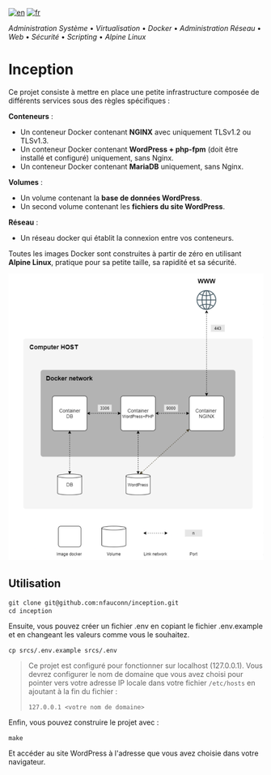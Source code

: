 [![en](https://img.shields.io/badge/lang-en-pink.svg)](https://github.com/nfauconn/inception/blob/master/README.md)
[![fr](https://img.shields.io/badge/lang-fr-purple.svg)](https://github.com/nfauconn/inception/blob/master/README.fr.md)

*Administration Système* • *Virtualisation* • *Docker* • *Administration Réseau* • *Web* • *Sécurité* • *Scripting* • *Alpine Linux*

# Inception

Ce projet consiste à mettre en place une petite infrastructure composée de différents services sous des règles spécifiques :

**Conteneurs** :
- Un conteneur Docker contenant **NGINX** avec uniquement TLSv1.2 ou TLSv1.3.
- Un conteneur Docker contenant **WordPress + php-fpm** (doit être installé et configuré) uniquement, sans Nginx.
- Un conteneur Docker contenant **MariaDB** uniquement, sans Nginx.

**Volumes** :
- Un volume contenant la **base de données WordPress**.
- Un second volume contenant les **fichiers du site WordPress**.

**Réseau** :
- Un réseau docker qui établit la connexion entre vos conteneurs.

Toutes les images Docker sont construites à partir de zéro en utilisant **Alpine Linux**, pratique pour sa petite taille, sa rapidité et sa sécurité.

![](./.img/diagram.png)

## Utilisation

```shell
git clone git@github.com:nfauconn/inception.git
cd inception
```

Ensuite, vous pouvez créer un fichier .env en copiant le fichier .env.example et en changeant les valeurs comme vous le souhaitez.
```
cp srcs/.env.example srcs/.env
```

> Ce projet est configuré pour fonctionner sur localhost (127.0.0.1). Vous devrez configurer le nom de domaine que vous avez choisi pour pointer vers votre adresse IP locale dans votre fichier `/etc/hosts` en ajoutant à la fin du fichier :
> ```
> 127.0.0.1 <votre nom de domaine>
> ```

Enfin, vous pouvez construire le projet avec :

```shell
make
```

Et accéder au site WordPress à l'adresse que vous avez choisie dans votre navigateur.